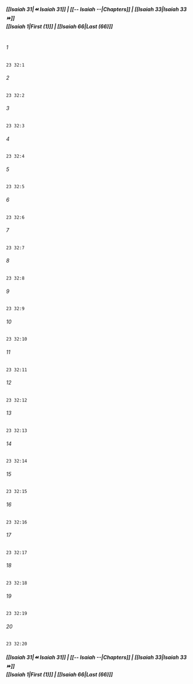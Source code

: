 
##### **[[Isaiah 31|⏪ Isaiah 31]] | [[-- Isaiah --|Chapters]] | [[Isaiah 33|Isaiah 33 ⏩]]**<br>**[[Isaiah 1|First (1)]] | [[Isaiah 66|Last (66)]]**<br><br>

###### 1
``` verse
23 32:1
```
###### 2
``` verse
23 32:2
```
###### 3
``` verse
23 32:3
```
###### 4
``` verse
23 32:4
```
###### 5
``` verse
23 32:5
```
###### 6
``` verse
23 32:6
```
###### 7
``` verse
23 32:7
```
###### 8
``` verse
23 32:8
```
###### 9
``` verse
23 32:9
```
###### 10
``` verse
23 32:10
```
###### 11
``` verse
23 32:11
```
###### 12
``` verse
23 32:12
```
###### 13
``` verse
23 32:13
```
###### 14
``` verse
23 32:14
```
###### 15
``` verse
23 32:15
```
###### 16
``` verse
23 32:16
```
###### 17
``` verse
23 32:17
```
###### 18
``` verse
23 32:18
```
###### 19
``` verse
23 32:19
```
###### 20
``` verse
23 32:20
```

##### **[[Isaiah 31|⏪ Isaiah 31]] | [[-- Isaiah --|Chapters]] | [[Isaiah 33|Isaiah 33 ⏩]]**<br>**[[Isaiah 1|First (1)]] | [[Isaiah 66|Last (66)]]**

